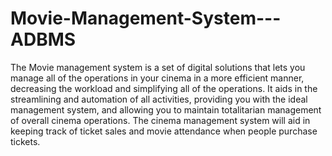 # Movie-Management-System---ADBMS
The Movie management system is a set of digital solutions that lets you manage all of the operations in your cinema in a more efficient manner, decreasing the workload and simplifying all of the operations. It aids in the streamlining and automation of all activities, providing you with the ideal management system, and allowing you to maintain totalitarian management of overall cinema operations. The cinema management system will aid in keeping track of ticket sales and movie attendance when people purchase tickets.
